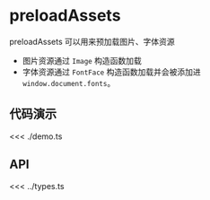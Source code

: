 # preloadAssets

preloadAssets 可以用来预加载图片、字体资源

+ 图片资源通过 `Image` 构造函数加载
+ 字体资源通过 `FontFace` 构造函数加载并会被添加进 `window.document.fonts`。

## 代码演示

<<< ./demo.ts

## API

<<< ../types.ts
